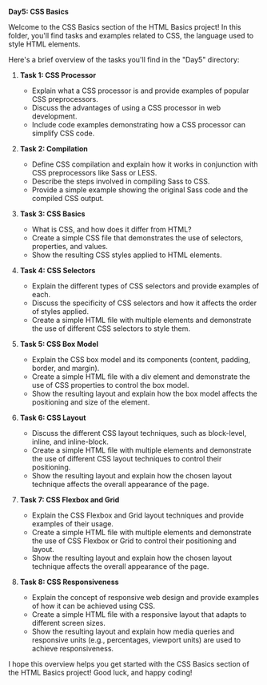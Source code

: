 **Day5: CSS Basics**

Welcome to the CSS Basics section of the HTML Basics project! In this folder, you'll find tasks and examples related to CSS, the language used to style HTML elements.

Here's a brief overview of the tasks you'll find in the "Day5" directory:

1. **Task 1: CSS Processor**
   - Explain what a CSS processor is and provide examples of popular CSS preprocessors.
   - Discuss the advantages of using a CSS processor in web development.
   - Include code examples demonstrating how a CSS processor can simplify CSS code.

2. **Task 2: Compilation**
   - Define CSS compilation and explain how it works in conjunction with CSS preprocessors like Sass or LESS.
   - Describe the steps involved in compiling Sass to CSS.
   - Provide a simple example showing the original Sass code and the compiled CSS output.

3. **Task 3: CSS Basics**
   - What is CSS, and how does it differ from HTML?
   - Create a simple CSS file that demonstrates the use of selectors, properties, and values.
   - Show the resulting CSS styles applied to HTML elements.

4. **Task 4: CSS Selectors**
   - Explain the different types of CSS selectors and provide examples of each.
   - Discuss the specificity of CSS selectors and how it affects the order of styles applied.
   - Create a simple HTML file with multiple elements and demonstrate the use of different CSS selectors to style them.

5. **Task 5: CSS Box Model**
   - Explain the CSS box model and its components (content, padding, border, and margin).
   - Create a simple HTML file with a div element and demonstrate the use of CSS properties to control the box model.
   - Show the resulting layout and explain how the box model affects the positioning and size of the element.

6. **Task 6: CSS Layout**
   - Discuss the different CSS layout techniques, such as block-level, inline, and inline-block.
   - Create a simple HTML file with multiple elements and demonstrate the use of different CSS layout techniques to control their positioning.
   - Show the resulting layout and explain how the chosen layout technique affects the overall appearance of the page.

7. **Task 7: CSS Flexbox and Grid**
   - Explain the CSS Flexbox and Grid layout techniques and provide examples of their usage.
   - Create a simple HTML file with multiple elements and demonstrate the use of CSS Flexbox or Grid to control their positioning and layout.
   - Show the resulting layout and explain how the chosen layout technique affects the overall appearance of the page.

8. **Task 8: CSS Responsiveness**
   - Explain the concept of responsive web design and provide examples of how it can be achieved using CSS.
   - Create a simple HTML file with a responsive layout that adapts to different screen sizes.
   - Show the resulting layout and explain how media queries and responsive units (e.g., percentages, viewport units) are used to achieve responsiveness.

I hope this overview helps you get started with the CSS Basics section of the HTML Basics project! Good luck, and happy coding!